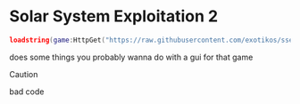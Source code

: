 # Solar System Exploitation 2

```lua
loadstring(game:HttpGet("https://raw.githubusercontent.com/exotikos/sse2-script/refs/heads/main/main.lua"))()
```

does some things you probably wanna do with a gui for that game
> [!CAUTION]
> bad code
